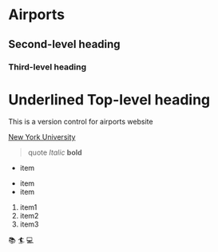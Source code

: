 # Airports
## Second-level heading
### Third-level heading
Underlined Top-level heading
============================

This is a version control for 
airports website

[New York University](https://www.nyu.edu)

>quote
*Italic*
**bold**
- item
* item
* item

1. item1
2. item2
3. item3

 :books: :surfer: :computer: